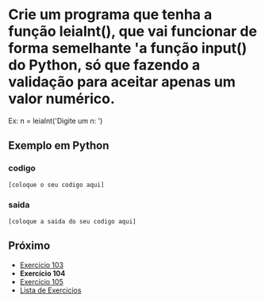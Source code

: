 # Crie um programa que tenha a função leiaInt(), que vai funcionar de forma semelhante 'a função input() do Python, só que fazendo a validação para aceitar apenas um valor numérico.

Ex: n = leiaInt('Digite um n: ')

## Exemplo em Python

### codigo

``` python
[coloque o seu codigo aqui]
```

### saida

```
[coloque a saida do seu codigo aqui]
```

## Próximo

- [Exercício 103](../../103python)
- **Exercício 104**
- [Exercício 105](../../105python)
- [Lista de Exercicios](../../)

